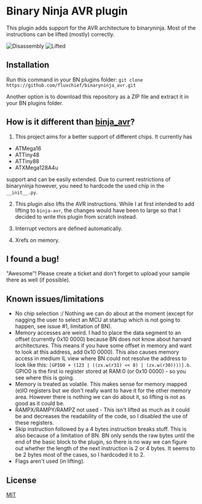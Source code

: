 # Binary Ninja AVR plugin
This plugin adds support for the AVR architecture to binaryninja. Most of the
instructions can be lifted (mostly) correctly.

![Disassembly](https://github.com/fluxchief/binaryninja_avr/blob/master/img/disas.png "Disassembly")
![Lifted](https://github.com/fluxchief/binaryninja_avr/blob/master/img/lifted.png "Lifted")

## Installation
Run this command in your BN plugins folder:
`git clone https://github.com/fluxchief/binaryninja_avr.git`

Another option is to download this repository as a ZIP file and
extract it in your BN plugins folder.

## How is it different than [binja_avr](https://github.com/cah011/binja-avr)?
1) This project aims for a better support of different chips. It currently has

 - ATMega16
 - ATTiny48
 - ATTiny88
 - ATXMega128A4u

support and can be easily extended. Due to current restrictions of binaryninja
however, you need to hardcode the used chip in the `__init__.py`.

2) This plugin also lifts the AVR instructions. While I at first intended to add
lifting to `binja-avr`, the changes would have been to large so that I decided
to write this plugin from scratch instead.

3) Interrupt vectors are defined automatically.

4) Xrefs on memory.

## I found a bug!
"Awesome"! Please create a ticket and don't forget to upload your sample there
as well (if possible).

## Known issues/limitations

 - No chip selection :/ Nothing we can do about at the moment (except for
   nagging the user to select an MCU at startup which is not going to happen,
   see issue #1, limitation of BN).
 - Memory accesses are weird. I had to place the data segment to an offset
   (currently 0x10 0000) because BN does not know about harvard architectures.
   This means if you have some offset in memory and want to look at this
   address, add 0x10 0000). This also causes memory access in medium IL view
   where BN could not resolve the address to look like this:
    `[GPIO0 + (123 | ((zx.w(r31) << 8) | (zx.w(r30))))].b`. GPIO0 is the first
   io register stored at RAM:0 (or 0x10 0000) - so you see where this is going.
 - Memory is treated as volatile. This makes sense for memory mapped (e)IO
   registers but we don't really want to have it for the other memory area.
   However there is nothing we can do about it, so lifting is not as good as
   it could be.
 - RAMPX/RAMPY/RAMPZ not used - This isn't lifted as much as it could be and
   decreases the readability of the code, so I disabled the use of these
   registers.
 - Skip instruction followed by a 4 bytes instruction breaks stuff. This is also
   because of a limitation of BN. BN only sends the raw bytes until the end of
   the basic block to the plugin, so there is no way we can figure out whether
   the length of the next instruction is 2 or 4 bytes. It seems to be 2 bytes
   most of the cases, so I hardcoded it to 2.
 - Flags aren't used (in lifting).

## License

[MIT](LICENSE)

